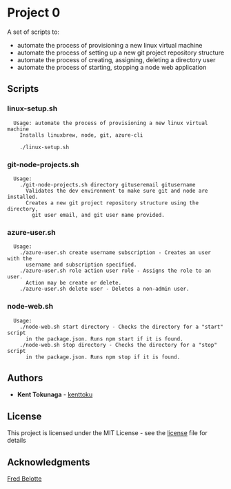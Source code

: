# Project 0

A set of scripts to:
* automate the process of provisioning a new linux virtual machine
* automate the process of setting up a new git project repository structure
* automate the process of creating, assigning, deleting a directory user
* automate the process of starting, stopping a node web application

## Scripts


### linux-setup.sh

```
  Usage: automate the process of provisioning a new linux virtual machine
    Installs linuxbrew, node, git, azure-cli

    ./linux-setup.sh
```

### git-node-projects.sh

```
  Usage:
    ./git-node-projects.sh directory gituseremail gitusername
      Validates the dev environment to make sure git and node are installed.
      Creates a new git project repository structure using the directory, 
        git user email, and git user name provided.
```

### azure-user.sh

```
  Usage:
    ./azure-user.sh create username subscription - Creates an user with the 
      username and subscription specified.
    ./azure-user.sh role action user role - Assigns the role to an user. 
      Action may be create or delete.
    ./azure-user.sh delete user - Deletes a non-admin user.
```

### node-web.sh

```
  Usage:
    ./node-web.sh start directory - Checks the directory for a "start" script 
      in the package.json. Runs npm start if it is found.
    ./node-web.sh stop directory - Checks the directory for a "stop" script 
      in the package.json. Runs npm stop if it is found.
```

## Authors

* **Kent Tokunaga** - [kenttoku](https://github.com/kenttoku)

## License

This project is licensed under the MIT License - see the [license](license) file for details

## Acknowledgments

[Fred Belotte](https://github.com/fredbelotte)
